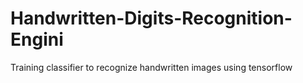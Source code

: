 # Handwritten-Digits-Recognition-Engini
Training classifier to recognize handwritten images using tensorflow
